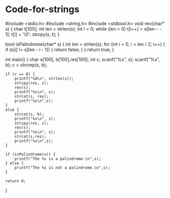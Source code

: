 # Code-for-strings    
#include <stdio.h>
#include <string.h>
#include <stdbool.h>
void rev(char* s) {
    char t[100];
    int len = strlen(s);
    int i = 0;
    while (len > 0) t[i++] = s[len-- - 1];
    t[i] = '\0';
    strcpy(s, t);
}

bool isPalindrome(char* s) {
    int len = strlen(s);
    for (int i = 0; i < len / 2; i++) {
        if (s[i] != s[len - i - 1]) {
            return false;
        }
    }
    return true;
}

int main() {
    char s[100], b[100],res[100];
    int c;
    scanf("%s", s);
    scanf("%s", b);
    c = strcmp(s, b);

    if (c == 0) {
        printf("%d\n", strlen(s));
        strcpy(res, s);
        rev(s);
        printf("%s\n", s);
        strcat(s, res);
        printf("%s\n",s);
    }
    else {
        strcat(s, b); 
        printf("%s\n", s); 
        strcpy(res, s);
        rev(s);
        printf("%s\n", s);
        strcat(s,res);
        printf("%s\n",s);
    }

    if (isPalindrome(s)) {
        printf("The %s is a palindrome.\n",s);
    } else {
        printf("The %s is not a palindrome.\n",s);
    }

    return 0;
}
